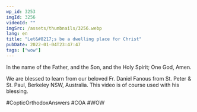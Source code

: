 ```yaml
---
wp_id: 3253
imgId: 3256
videoId: ""
imgSrc: /assets/thumbnails/3256.webp
lang: en
title: "Let&#8217;s be a dwelling place for Christ"
pubDate: 2022-01-04T23:47:47
tags: ["wow"]
---
```


<p>In the name of the Father, and the Son, and the Holy Spirit; One God, Amen.</p>
<p>We are blessed to learn from our beloved Fr. Daniel Fanous from St. Peter &amp; St. Paul, Berkeley NSW, Australia. This video is of course used with his blessing.</p>
<p>#CopticOrthodoxAnswers​ #COA​ #WOW​</p>
